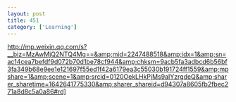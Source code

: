 ```yaml
---
layout: post
title: 451
category: ['Learning']
---
```


http://mp.weixin.qq.com/s?__biz=MzAwMjQ2NTQ4Mg==&amp;mid=2247488518&amp;idx=1&amp;sn=ac14cea7befdf9d072b70d1be78cf944&amp;chksm=9acb5fa3adbcd6b56bf3fa349b68e9ee1e121697f55ed1f42a6179ea3c55030b191724ff1559&amp;mpshare=1&amp;scene=1&amp;srcid=0120OekLHkPjMs9aIYzrgdeQ&amp;sharer_sharetime=1642641775330&amp;sharer_shareid=d94307a8605fb2fbec271a8d8c5a0a86#rd]



